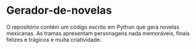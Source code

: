 # Gerador-de-novelas
O repositório contém um código escrito em Python que gera novelas mexicanas. As tramas apresentam personagens nada memoráveis, finais felizes e trágicos e muita criatividade.
